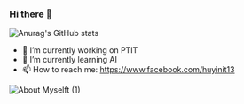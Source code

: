 ### Hi there 👋

![Anurag's GitHub stats](https://github-readme-stats.vercel.app/api?username=huyinit&hide=contribs,issues,prs&show_icons=true)


- 🔭 I’m currently working on PTIT
- 🌱 I’m currently learning AI
- 📫 How to reach me: https://www.facebook.com/huyinit13

![About Myselft  (1)](https://github.com/huyinit/huyinit/assets/82762841/865a67ce-2925-4986-a34f-40f692c5f936)

